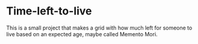 # Time-left-to-live

This is a small project that makes a grid with how much left for someone to live based on an expected age, maybe called Memento Mori.
